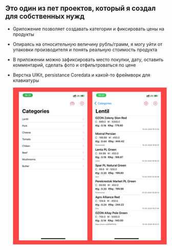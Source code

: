 ## Это один из пет проектов, который я создал для собственных нужд

- Gриложение позволяет создавать категории и фиксировать цены на продукты
- Опираясь на относительную величину рубль/грамм, я могу уйти от упаковки производителя и понять реальную стоимость продукта
- В приложении можно зафиксировать место покупки, дату, оставить комментарий, сделать фото и отфильтроваться по цене
- Верстка UIKit, persistance Coredata и какой-то фреймворк для клавиатуры

  ![preview](https://github.com/GromovHub/Food-Calculus/blob/main/fc.jpg) 
